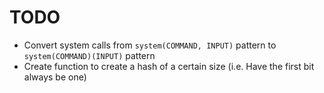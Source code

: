 # TODO

- Convert system calls from `system(COMMAND, INPUT)` pattern to `system(COMMAND)(INPUT)` pattern
- Create function to create a hash of a certain size (i.e. Have the first bit always be one)
